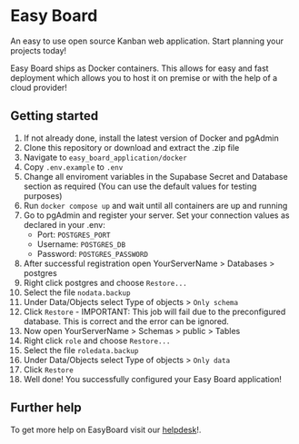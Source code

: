 # Easy Board
An easy to use open source Kanban web application. Start planning your projects today!

Easy Board ships as Docker containers. This allows for easy and fast deployment which allows you to host it on premise or with the help of a cloud provider! 

## Getting started
1. If not already done, install the latest version of Docker and pgAdmin
2. Clone this repository or download and extract the .zip file
3. Navigate to `easy_board_application/docker`
4. Copy `.env.example` to `.env` 
5. Change all enviroment variables in the Supabase Secret and Database section as required (You can use the default values for testing purposes)
6. Run `docker compose up` and wait until all containers are up and running
7. Go to pgAdmin and register your server. Set your connection values as declared in your .env:
    - Port: `POSTGRES_PORT` 
    - Username: `POSTGRES_DB`
    - Password: `POSTGRES_PASSWORD`
8. After successful registration open YourServerName > Databases > postgres
9. Right click postgres and choose `Restore...`
10. Select the file `nodata.backup`
11. Under Data/Objects select Type of objects > `Only schema`
12. Click `Restore` - IMPORTANT: This job will fail due to the preconfigured database. This is correct and the error can be ignored.
13. Now open YourServerName > Schemas > public > Tables
14. Right click `role` and choose `Restore...`
15. Select the file `roledata.backup`
16. Under Data/Objects select Type of objects > `Only data`
17. Click `Restore`
18. Well done! You successfully configured your Easy Board application!

## Further help
To get more help on EasyBoard visit our [helpdesk](https://kanbanappdhbw.atlassian.net/wiki/spaces/EBH/overview)!.
